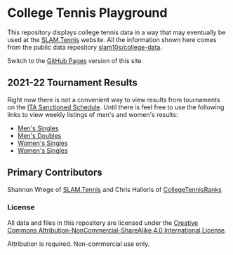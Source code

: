 # College Tennis Playground

This repository displays college tennis data in a way that may eventually be used at the <a href="https://www.slam.tennis/teams/rankings.asp" target="_blank">SLAM.Tennis</a> website. All the information shown here comes from the public data repository <a href="https://github.com/slam10s/college-data" target="_blank">slam10s/college-data</a>.

Switch to the [GitHub Pages](https://slam10s.github.io/playground) version of this site.

## 2021-22 Tournament Results

Right now there is not a convenient way to view results from tournaments on the <a href="https://www.wearecollegetennis.com/2021/09/02/2021-22-ita-sanctioned-tournaments/#wk42" target="_blank">ITA Sanctioned Schedule</a>. Until there is feel free to use the following links to view weekly listings of men's and women's results:

- [Men's Singles](./2021-22/results/men_singles.md)
- [Men's Doubles](./2021-22/results/men_doubles.md)
- [Women's Singles](./2021-22/results/women_singles.md)
- [Women's Singles](./2021-22/results/women_doubles.md)

<!---
## Updating Player Information

Eventually we will include information here about making pull requests to update player information.
-->

## Primary Contributors

Shannon Wrege of <a href="https://www.slam.tennis/teams/rankings.asp" target="_blank">SLAM.Tennis</a> and Chris Halioris of <a href="http://collegetennisranks.com/" target="_blank">CollegeTennisRanks</a>

### License

All data and files in this repository are licensed under the <a href="http://creativecommons.org/licenses/by-nc-sa/4.0/" target="_blank">Creative Commons Attribution-NonCommercial-ShareAlike 4.0 International License</a>.

Attribution is required. Non-commercial use only.
